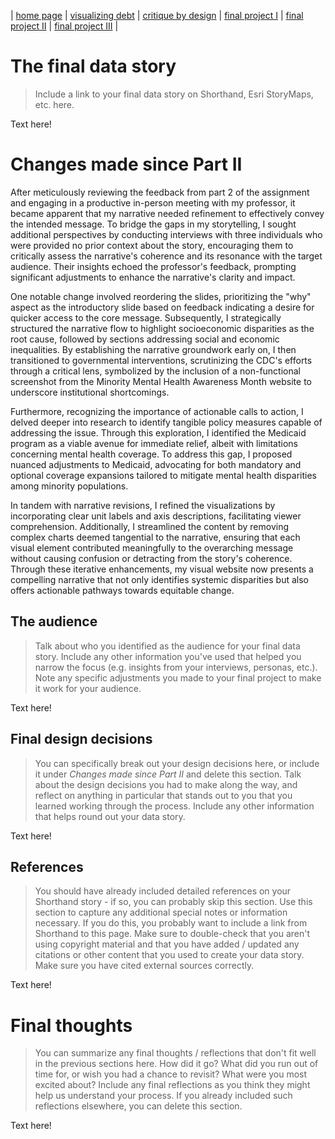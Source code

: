 | [home page](https://cvivek98.github.io/chinmay-vivek-portfolio/) | [visualizing debt](visualizing-government-debt) | [critique by design](critique-by-design) | [final project I](final-project-part-one) | [final project II](part-two) | [final project III](final-project-part-three) |

# The final data story
> Include a link to your final data story on Shorthand, Esri StoryMaps, etc. here. 

Text here!

# Changes made since Part II
After meticulously reviewing the feedback from part 2 of the assignment and engaging in a productive in-person meeting with my professor, it became apparent that my narrative needed refinement to effectively convey the intended message. To bridge the gaps in my storytelling, I sought additional perspectives by conducting interviews with three individuals who were provided no prior context about the story, encouraging them to critically assess the narrative's coherence and its resonance with the target audience. Their insights echoed the professor's feedback, prompting significant adjustments to enhance the narrative's clarity and impact.

One notable change involved reordering the slides, prioritizing the "why" aspect as the introductory slide based on feedback indicating a desire for quicker access to the core message. Subsequently, I strategically structured the narrative flow to highlight socioeconomic disparities as the root cause, followed by sections addressing social and economic inequalities. By establishing the narrative groundwork early on, I then transitioned to governmental interventions, scrutinizing the CDC's efforts through a critical lens, symbolized by the inclusion of a non-functional screenshot from the Minority Mental Health Awareness Month website to underscore institutional shortcomings.

Furthermore, recognizing the importance of actionable calls to action, I delved deeper into research to identify tangible policy measures capable of addressing the issue. Through this exploration, I identified the Medicaid program as a viable avenue for immediate relief, albeit with limitations concerning mental health coverage. To address this gap, I proposed nuanced adjustments to Medicaid, advocating for both mandatory and optional coverage expansions tailored to mitigate mental health disparities among minority populations.

In tandem with narrative revisions, I refined the visualizations by incorporating clear unit labels and axis descriptions, facilitating viewer comprehension. Additionally, I streamlined the content by removing complex charts deemed tangential to the narrative, ensuring that each visual element contributed meaningfully to the overarching message without causing confusion or detracting from the story's coherence. Through these iterative enhancements, my visual website now presents a compelling narrative that not only identifies systemic disparities but also offers actionable pathways towards equitable change. 

## The audience
> Talk about who you identified as the audience for your final data story.  Include any other information you've used that helped you narrow the focus (e.g. insights from your interviews, personas, etc.).  Note any specific adjustments you made to your final project to make it work for your audience.

Text here!

## Final design decisions
> You can specifically break out your design decisions here, or include it under *Changes made since Part II* and delete this section. Talk about the design decisions you had to make along the way, and reflect on anything in particular that stands out to you that you learned working through the process.  Include any other information that helps round out your data story. 

Text here!

## References
> You should have already included detailed references on your Shorthand story - if so, you can probably skip this section.  Use this section to capture any additional special notes or information necessary.  If you do this, you probably want to include a link from Shorthand to this page. Make sure to double-check that you aren't using copyright material and that you have added / updated any citations or other content that you used to create your data story.  Make sure you have cited external sources correctly. 

Text here!

# Final thoughts
> You can summarize any final thoughts / reflections that don't fit well in the previous sections here.  How did it go?  What did you run out of time for, or wish you had a chance to revisit?  What were you most excited about?  Include any final reflections as you think they might help us understand your process.  If you already included such reflections elsewhere, you can delete this section. 

Text here!

